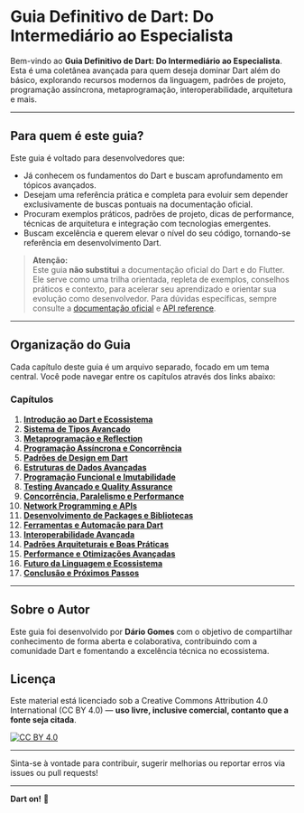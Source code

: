 # Guia Definitivo de Dart: Do Intermediário ao Especialista

Bem-vindo ao **Guia Definitivo de Dart: Do Intermediário ao Especialista**. Esta é uma coletânea avançada para quem deseja dominar Dart além do básico, explorando recursos modernos da linguagem, padrões de projeto, programação assíncrona, metaprogramação, interoperabilidade, arquitetura e mais.

---

## Para quem é este guia?

Este guia é voltado para desenvolvedores que:

- Já conhecem os fundamentos do Dart e buscam aprofundamento em tópicos avançados.
- Desejam uma referência prática e completa para evoluir sem depender exclusivamente de buscas pontuais na documentação oficial.
- Procuram exemplos práticos, padrões de projeto, dicas de performance, técnicas de arquitetura e integração com tecnologias emergentes.
- Buscam excelência e querem elevar o nível do seu código, tornando-se referência em desenvolvimento Dart.

> **Atenção:**  
> Este guia **não substitui** a documentação oficial do Dart e do Flutter. Ele serve como uma trilha orientada, repleta de exemplos, conselhos práticos e contexto, para acelerar seu aprendizado e orientar sua evolução como desenvolvedor. Para dúvidas específicas, sempre consulte a [documentação oficial](https://dart.dev/) e [API reference](https://api.dart.dev/).

---

## Organização do Guia

Cada capítulo deste guia é um arquivo separado, focado em um tema central. Você pode navegar entre os capítulos através dos links abaixo:

### Capítulos

1. **[Introdução ao Dart e Ecossistema](cap-1-introducao-dart.md)**
2. **[Sistema de Tipos Avançado](cap-2-tipos-avancados.md)**
3. **[Metaprogramação e Reflection](cap-3-metaprogramacao.md)**
4. **[Programação Assíncrona e Concorrência](cap-4-async-concorrencia.md)**
5. **[Padrões de Design em Dart](cap-5-padroes-design.md)**
6. **[Estruturas de Dados Avançadas](cap-6-estruturas-dados.md)**
7. **[Programação Funcional e Imutabilidade](cap-7-funcional.md)**
8. **[Testing Avançado e Quality Assurance](cap-8-testing-qa.md)**
9. **[Concorrência, Paralelismo e Performance](cap-9-concorrencia-performance.md)**
10. **[Network Programming e APIs](cap-10-network-apis.md)**
11. **[Desenvolvimento de Packages e Bibliotecas](cap-11-packages-bibliotecas.md)**
12. **[Ferramentas e Automação para Dart](cap-12-ferramentas-automacao.md)**
13. **[Interoperabilidade Avançada](cap-13-interoperabilidade.md)**
14. **[Padrões Arquiteturais e Boas Práticas](cap-14-arquitetura.md)**
15. **[Performance e Otimizações Avançadas](cap-15-performance.md)**
16. **[Futuro da Linguagem e Ecossistema](cap-16-futuro.md)**
17. **[Conclusão e Próximos Passos](cap-17-conclusao.md)**

---

## Sobre o Autor

Este guia foi desenvolvido por **Dário Gomes** com o objetivo de compartilhar conhecimento de forma aberta e colaborativa, contribuindo com a comunidade Dart e fomentando a excelência técnica no ecossistema.

## Licença

Este material está licenciado sob a Creative Commons Attribution 4.0 International (CC BY 4.0) — **uso livre, inclusive comercial, contanto que a fonte seja citada**.

[![CC BY 4.0](https://licensebuttons.net/l/by/4.0/88x31.png)](https://creativecommons.org/licenses/by/4.0/)

---

Sinta-se à vontade para contribuir, sugerir melhorias ou reportar erros via issues ou pull requests!

---

**Dart on!** 🎯

